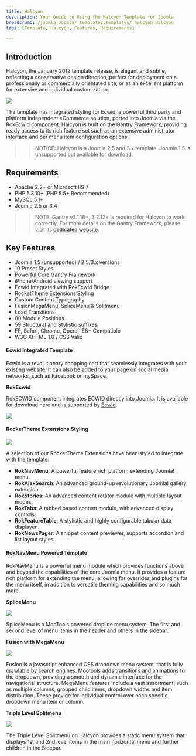 ```yaml
---
title: Halcyon
description: Your Guide to Using the Halcyon Template for Joomla
breadcrumb: /joomla:Joomla/!templates:Templates/!halcyon:Halcyon
tags: [Template, Halcyon, Features, Requirements]

---
```


Introduction
-----

Halcyon, the January 2012 template release, is elegant and subtle, reflecting a conservative design direction, perfect for deployment on a professionally or commercially orientated site, or as an excellent platform for extensive and individual customization. 

![][theme]

The template has integrated styling for Ecwid, a powerful third party and platform independent eCommerce solution, ported into Joomla via the RokEcwid component. Halcyon is built on the Gantry Framework, providing ready access to its rich feature set such as an extensive administrator interface and per menu item configuration options.

>> NOTICE: Halcyon is a Joomla 2.5 and 3.x template. Joomla 1.5 is unsupported but available for download.

Requirements
-----

* Apache 2.2+ or Microsoft IIS 7
* PHP 5.3.10+ (PHP 5.5+ Recommended)
* MySQL 5.1+
* Joomla 2.5 or 3.4

>> NOTE: Gantry v3.1.18+, 3.2.12+ is required for Halcyon to work correctly. For more details on the Gantry Framework, please visit its [dedicated website](http://gantry.org).

Key Features
-----

* Joomla 1.5 (unsupported) / 2.5/3.x versions
* 10 Preset Styles
* Powerful Core Gantry Framework
* iPhone/Android viewing support
* Ecwid Integrated with RokEcwid Bridge
* RocketTheme Extensions Styling
* Custom Content Typography
* FusionMegaMenu, SpliceMenu & Splitmenu
* Load Transitions
* 80 Module Positions
* 59 Structural and Stylistic suffixes
* FF, Safari, Chrome, Opera, IE8+ Compatible
* W3C XHTML 1.0 / CSS Valid

#### Ecwid Integrated Template

Ecwid is a revolutionary shopping cart that seamlessly integrates with your existing website. It can also be added to your page on social media networks, such as Facebook or mySpace.

**RokEcwid**

RokECWID component integrates ECWID directly into Joomla. It is available for download here and is supported by [Ecwid][ecwid].

![][ecwidimg]


#### RocketTheme Extensions Styling

![][styling]

A selection of our RocketTheme Extensions have been styled to integrate with the template:

* **RokNavMenu**: A powerful feature rich platform extending Joomla! menu.
* **RokAjaxSearch**: An advanced ground-up revolutionary Joomla! gallery extension.
* **RokStories**: An advanced content rotator module with multiple layout modes.
* **RokTabs**: A tabbed based content module, with advanced display controls.
* **RokFeatureTable**: A stylistic and highly configurable tabular data displayer..
* **RokNewsPager**: A snippet content previewer, supports accordion and list layout styles.

#### RokNavMenu Powered Template

RokNavMenu is a powerful menu module which provides functions above and beyond the capabilities of the core Joomla menu. It provides a feature rich platform for extending the menu, allowing for overrides and plugins for the menu itself, in addition to versatile theming capabilities and so much more.

**SpliceMenu**

![][splicemenu]

SpliceMenu is a MooTools powered dropline menu system. The first and second level of menu items in the header and others in the sidebar.

**Fusion with MegaMenu**

![][fusionmenu]

Fusion is a javascript enhanced CSS dropdown menu system, that is fully crawlable by search engines. Mootools adds transitions and animations to the dropdown, providing a smooth and dynamic interface for the navigational structure. MegaMenu features include a vast assortment, such as multiple columns, grouped child items, dropdown widths and item distribution. These provide for individual control over each specific dropdown menu item or column.

**Triple Level Splitmenu**

![][splitmenu]

The Triple Level Splitmenu on Halcyon provides a static menu system that displays 1st and 2nd level items in the main horizontal menu and further children in the Sidebar.

[gantry]: http://gantry.org
[theme]: assets/halcyon.jpeg
[splitmenu]: assets/splitmenu.jpg
[splicemenu]: assets/splicemenu.jpg
[filezilla]: https://filezilla-project.org
[launcher]: ../../start/rocketlauncher.md
[styling]: assets/styling.jpg
[k2]: assets/k2.jpg
[fusionmenu]: assets/fusionmenu.jpg
[splice]: assets/splice.jpg
[ecwid]: http://kb.ecwid.com/w/page/15853297/Joomla#Installation
[ecwidimg]: assets/ecwid.jpg